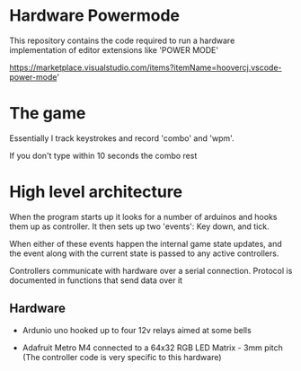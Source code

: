 # Hardware Powermode

This repository contains the code required to run a hardware 
implementation of editor extensions like 'POWER MODE'

https://marketplace.visualstudio.com/items?itemName=hoovercj.vscode-power-mode'

# The game

Essentially I track keystrokes and record 'combo' and 'wpm'.

If you don't type within 10 seconds the combo rest

# High level architecture

When the program starts up it looks for a number of arduinos and hooks them
up as controller. It then sets up two 'events': Key down, and tick.

When either of these events happen the internal game state updates, and the event
along with the current state is passed to any active controllers.

Controllers communicate with hardware over a serial connection. 
Protocol is documented in functions that send data over it


## Hardware

- Ardunio uno hooked up to four 12v relays aimed at some bells

- Adafruit Metro M4 connected to a 64x32 RGB LED Matrix - 3mm pitch  
  (The controller code is very specific to this hardware)